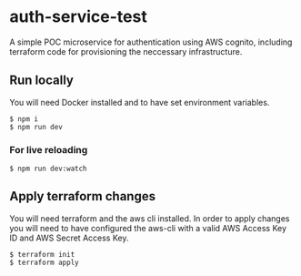 # auth-service-test

A simple POC microservice for authentication using AWS cognito, including terraform code for provisioning the neccessary infrastructure.

## Run locally
You will need Docker installed and to have set environment variables.
```
$ npm i
$ npm run dev
```
### For live reloading
```
$ npm run dev:watch
```

## Apply terraform changes
You will need terraform and the aws cli installed.
In order to apply changes you will need to have configured the aws-cli with a valid AWS Access Key ID and AWS Secret Access Key.
```
$ terraform init
$ terraform apply
```
